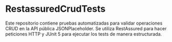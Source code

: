 # RestassuredCrudTests
Este repositorio contiene pruebas automatizadas para validar operaciones CRUD en la API pública JSONPlaceholder. Se utiliza RestAssured para hacer peticiones HTTP y JUnit 5 para ejecutar los tests de manera estructurada.
